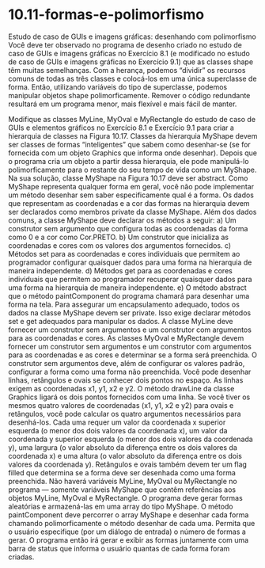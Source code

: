 # 10.11-formas-e-polimorfismo
Estudo de caso de GUIs e imagens gráficas: desenhando com polimorfismo Você deve ter observado no programa de desenho criado no estudo de caso de GUIs e imagens gráficas no Exercício 8.1 (e modificado no estudo de caso de GUIs e imagens gráficas no Exercício 9.1) que as classes shape têm muitas semelhanças. Com a herança, podemos “dividir” os recursos comuns de todas as três classes e colocá-los em uma única superclasse de forma. Então, utilizando variáveis do tipo de superclasse, podemos manipular objetos shape polimorficamente. Remover o código redundante resultará em um programa menor, mais flexível e mais fácil de manter.

Modifique as classes MyLine, MyOval e MyRectangle do estudo de caso de GUIs e elementos gráficos no Exercício 8.1 e Exercício 9.1
para criar a hierarquia de classes na Figura 10.17. Classes da hierarquia MyShape devem ser classes de formas “inteligentes” que sabem
como desenhar-se (se for fornecida com um objeto Graphics que informa onde desenhar). Depois que o programa cria um objeto a partir
dessa hierarquia, ele pode manipulá-lo polimorficamente para o restante do seu tempo de vida como um MyShape.
Na sua solução, classe MyShape na Figura 10.17 deve ser abstract. Como MyShape representa qualquer forma em geral, você não
pode implementar um método desenhar sem saber especificamente qual é a forma. Os dados que representam as coordenadas e a cor das
formas na hierarquia devem ser declarados como membros private da classe MyShape. Além dos dados comuns, a classe MyShape deve
declarar os métodos a seguir:
a) Um construtor sem argumento que configura todas as coordenadas da forma como 0 e a cor como Cor.PRETO.
b) Um construtor que inicializa as coordenadas e cores com os valores dos argumentos fornecidos.
c) Métodos set para as coordenadas e cores individuais que permitem ao programador configurar quaisquer dados para uma forma na
hierarquia de maneira independente.
d) Métodos get para as coordenadas e cores individuais que permitem ao programador recuperar quaisquer dados para uma forma na
hierarquia de maneira independente.
e) O método abstract que o método paintComponent do programa chamará para desenhar uma forma na tela.
Para assegurar um encapsulamento adequado, todos os dados na classe MyShape devem ser private. Isso exige declarar métodos set
e get adequados para manipular os dados. A classe MyLine deve fornecer um construtor sem argumentos e um construtor com argumentos
para as coordenadas e cores. As classes MyOval e MyRectangle devem fornecer um construtor sem argumentos e um construtor com argumentos para as coordenadas e as cores e determinar se a forma será preenchida. O construtor sem argumentos deve, além de configurar
os valores padrão, configurar a forma como uma forma não preenchida.
Você pode desenhar linhas, retângulos e ovais se conhecer dois pontos no espaço. As linhas exigem as coordenadas x1, y1, x2 e y2. O
método drawLine da classe Graphics ligará os dois pontos fornecidos com uma linha. Se você tiver os mesmos quatro valores de coordenadas (x1, y1, x2 e y2) para ovais e retângulos, você pode calcular os quatro argumentos necessários para desenhá-los. Cada uma requer
um valor da coordenada x superior esquerda (o menor dos dois valores da coordenada x), um valor da coordenada y superior esquerda (o
menor dos dois valores da coordenada y), uma largura (o valor absoluto da diferença entre os dois valores da coordenada x) e uma altura
(o valor absoluto da diferença entre os dois valores da coordenada y). Retângulos e ovais também devem ter um flag filled que determina
se a forma deve ser desenhada como uma forma preenchida.
Não haverá variáveis MyLine, MyOval ou MyRectangle no programa — somente variáveis MyShape que contêm referências aos
objetos MyLine, MyOval e MyRectangle. O programa deve gerar formas aleatórias e armazená-las em uma array do tipo MyShape. O
método paintComponent deve percorrer o array MyShape e desenhar cada forma chamando polimorficamente o método desenhar de
cada uma.
Permita que o usuário especifique (por um diálogo de entrada) o número de formas a gerar. O programa então irá gerar e exibir as
formas juntamente com uma barra de status que informa o usuário quantas de cada forma foram criadas.

